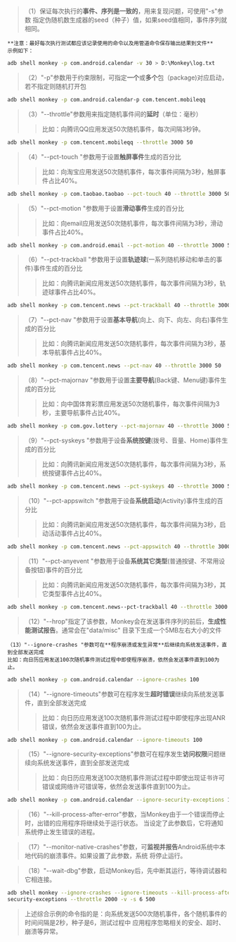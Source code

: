  >（1）保证每次执行的**事件、序列是一致的**，用来复现问题，可使用"-s"参数
 >指定伪随机数生成器的seed（种子）值，如果seed值相同，事件序列就相同。
    
    **注意：最好每次执行测试都应该记录使用的命令以及用管道命令保存输出结果到文件**
    示例如下：
```sh 
adb shell monkey -p com.android.calendar -v 30 > D:\Monkey\log.txt
```   

>（2）"-p"参数用于约束限制，可指定**一个**或**多个**包（package)对应启动，若不指定则随机打开包
```sh
adb shell monkey -p com.android.calendar-p com.tencent.mobileqq
```

>（3）"--throttle"参数用来指定随机事件间的**延时**（单位：毫秒）
>>比如：向腾讯QQ应用发送50次随机事件，每次间隔3秒钟。
```sh
adb shell monkey -p com.tencent.mobileqq --throttle 3000 50
```

>（4）"--pct-touch <percent>"参数用于设置**触屏事件**生成的百分比
>>比如：向淘宝应用发送50次随机事件，每次事件间隔为3秒，触屏事件占比40%。
```sh
adb shell monkey -p com.taobao.taobao --pct-touch 40 --throttle 3000 50
```

>（5）"--pct-motion <percent>"参数用于设置**滑动事件**生成的百分比
>>比如：向email应用发送50次随机事件，每次事件间隔为3秒，滑动事件占比40%。
```sh
adb shell monkey -p com.android.email --pct-motion 40 --throttle 3000 50
```

>（6）"--pct-trackball <percent>"参数用于设置**轨迹球**(一系列随机移动和单击的事件)事件生成的百分比
>>比如：向腾讯新闻应用发送50次随机事件，每次事件间隔为3秒，轨迹球事件占比40%。
```sh
adb shell monkey -p com.tencent.news --pct-trackball 40 --throttle 3000 50
```

>（7）"--pct-nav <percent>"参数用于设置**基本导航**(向上、向下、向左、向右)事件生成的百分比
>>比如：向腾讯新闻应用发送50次随机事件，每次事件间隔为3秒，基本导航事件占比40%。
```sh
adb shell monkey -p com.tencent.news --pct-nav 40 --throttle 3000 50
```

>（8）"--pct-majornav <percent>"参数用于设置**主要导航**(Back键、Menu键)事件生成的百分比
>>比如：向中国体育彩票应用发送50次随机事件，每次事件间隔为3秒，主要导航事件占比40%。
```sh
adb shell monkey -p com.gov.lottery --pct-majornav 40 --throttle 3000 50
```

>（9）"--pct-syskeys <percent>"参数用于设备**系统按键**(拨号、音量、Home)事件生成的百分比
>>比如：向腾讯新闻应用发送50次随机事件，每次事件间隔为3秒，系统按键事件占比40%。
```sh
adb shell monkey -p com.tencent.news --pct-syskeys 40 --throttle 3000 50
```

>（10）"--pct-appswitch <percent>"参数用于设备**系统启动**(Activity)事件生成的百分比
>>比如：向腾讯新闻应用发送50次随机事件，每次事件间隔为3秒，启动活动事件占比40%。
```sh
adb shell monkey -p com.tencent.news --pct-appswitch 40 --throttle 3000 50
```

>（11）"--pct-anyevent <percent>"参数用于设备**系统其它类型**(普通按键、不常用设备按钮)事件的百分比
>>比如：向腾讯新闻应用发送50次随机事件，每次事件间隔为3秒，其它类型事件占比40%。
```sh
adb shell monkey -p com.tencent.news--pct-trackball 40 --throttle 3000 50
```

>（12）"--hrop"指定了该参数，Monkey会在发送事件序列的前后，**生成性能测试报告**。通常会在"data/misc"
目录下生成一个5MB左右大小的文件


    （13）"--ignore-crashes "参数可在**程序崩溃或发生异常**后继续向系统发送事件，直到全部发送完成
    比如：向日历应用发送100次随机事件测试过程中即使程序崩溃，依然会发送事件直到100为止。
```sh
adb shell monkey -p com.android.calendar --ignore-crashes 100
```

>（14）"--ignore-timeouts"参数可在程序发生**超时错误**继续向系统发送事件，直到全部发送完成
 >>比如：向日历应用发送100次随机事件测试过程中即使程序出现ANR错误，依然会发送事件直到100为止。
```sh
adb shell monkey -p com.android.calendar --ignore-timeouts 100
```
>（15）"--ignore-security-exceptions"参数可在程序发生**访问权限**问题继续向系统发送事件，直到全部发送完成
 >>比如：向日历应用发送100次随机事件测试过程中即使出现证书许可错误或网络许可错误等，依然会发送事件直到100为止。
```sh
adb shell monkey -p com.android.calendar --ignore-security-exceptions 100
```
>（16）"--kill-process-after-error"参数，当Monkey由于一个错误而停止时，出错的应用程序将继续处于运行状态。
当设定了此参数后，它将通知系统停止发生错误的进程。

>（17）"--monitor-native-crashes"参数，可**监视并报告**Android系统中本地代码的崩溃事件。如果设置了此参数，系统
将停止运行。

>（18）"--wait-dbg"参数，启动Monkey后，先中断其运行，等待调试器和它相连接。

```sh
adb shell monkey --ignore-crashes --ignore-timeouts --kill-process-after-error --ignore-
security-exceptions --throttle 2000 -v -s 6 500
```
>上述综合示例的命令指的是：向系统发送500次随机事件，各个随机事件的时间间隔是2秒，种子是6，测试过程中
应用程序忽略相关的安全、超时、崩溃等异常。


